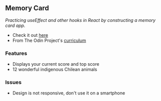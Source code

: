 ## Memory Card

_Practicing useEffect and other hooks in React by constructing a memory card app._

* Check it out [here](https://pudu87.github.io/memory-card/)
* From The Odin Project's [curriculum](https://www.theodinproject.com/paths/full-stack-ruby-on-rails/courses/javascript/lessons/memory-card)

### Features

* Displays your current score and top score
* 12 wonderful indigenous Chilean animals

### Issues

* Design is not responsive, don't use it on a smartphone
